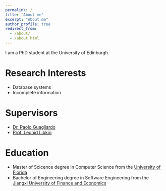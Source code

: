 ```yaml
---
permalink: /
title: "About me"
excerpt: "About me"
author_profile: true
redirect_from: 
  - /about/
  - /about.html
---
```


I am a PhD student at the University of Edinburgh.

# Research Interests

- Database systems
- Incomplete information

# Supervisors

- [Dr. Paolo Guagliardo](https://homepages.inf.ed.ac.uk/pguaglia/)
- [Prof. Leonid Libkin](https://homepages.inf.ed.ac.uk/libkin/)

# Education

- Master of Scicence degree in Computer Science from the [University of Florida](https://www.ufl.edu)
- Bachelor of Engineering degree in Software Engineering from the [Jiangxi University of Finance and Economics](http://www.jxufe.edu.cn)
